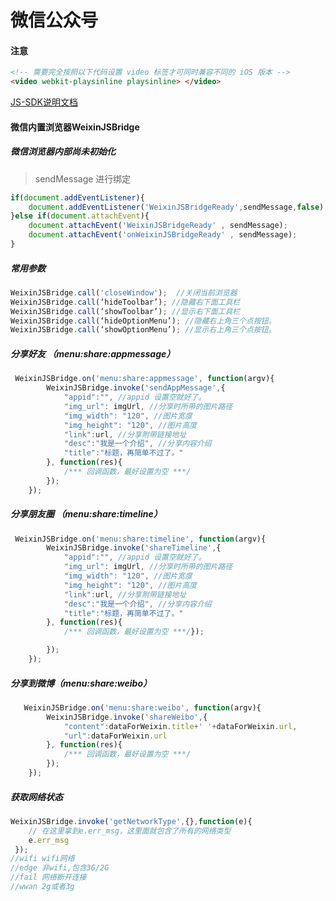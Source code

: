 # 微信公众号

#### 注意

```html
<!-- 需要完全按照以下代码设置 video 标签才可同时兼容不同的 iOS 版本 -->
<video webkit-playsinline playsinline> </video>
```



[JS-SDK说明文档](https://developers.weixin.qq.com/doc/offiaccount/OA_Web_Apps/JS-SDK.html)



#### 微信内置浏览器WeixinJSBridge

##### 微信浏览器内部尚未初始化 

> sendMessage 进行绑定

```js
if(document.addEventListener){
    document.addEventListener('WeixinJSBridgeReady',sendMessage,false); 
}else if(document.attachEvent){
    document.attachEvent('WeixinJSBridgeReady' , sendMessage);
    document.attachEvent('onWeixinJSBridgeReady' , sendMessage); 
}
```

##### 常用参数

```js
WeixinJSBridge.call('closeWindow');  //关闭当前浏览器
WeixinJSBridge.call(‘hideToolbar’); //隐藏右下面工具栏
WeixinJSBridge.call(‘showToolbar’); //显示右下面工具栏
WeixinJSBridge.call(‘hideOptionMenu’); //隐藏右上角三个点按钮。
WeixinJSBridge.call(‘showOptionMenu’); //显示右上角三个点按钮。
```



##### 分享好友 （menu:share:appmessage）

```js
 WeixinJSBridge.on('menu:share:appmessage', function(argv){
        WeixinJSBridge.invoke('sendAppMessage',{
            "appid":"", //appid 设置空就好了。
            "img_url": imgUrl, //分享时所带的图片路径
            "img_width": "120", //图片宽度
            "img_height": "120", //图片高度
            "link":url, //分享附带链接地址
            "desc":"我是一个介绍", //分享内容介绍
            "title":"标题，再简单不过了。"
        }, function(res){
            /*** 回调函数，最好设置为空 ***/
        }); 
    });
```

##### 分享朋友圈 （menu:share:timeline）

```js
 WeixinJSBridge.on('menu:share:timeline', function(argv){
        WeixinJSBridge.invoke('shareTimeline',{
            "appid":"", //appid 设置空就好了。
            "img_url": imgUrl, //分享时所带的图片路径
            "img_width": "120", //图片宽度
            "img_height": "120", //图片高度
            "link":url, //分享附带链接地址
            "desc":"我是一个介绍", //分享内容介绍
            "title":"标题，再简单不过了。"
        }, function(res){
            /*** 回调函数，最好设置为空 ***/});

        }); 
    });
```

#####  **分享到微博（menu:share:weibo）** 

```js
   WeixinJSBridge.on('menu:share:weibo', function(argv){
        WeixinJSBridge.invoke('shareWeibo',{
            "content":dataForWeixin.title+' '+dataForWeixin.url,
            "url":dataForWeixin.url
        }, function(res){
            /*** 回调函数，最好设置为空 ***/
        });
    });
```

##### 获取网络状态

```js
WeixinJSBridge.invoke('getNetworkType',{},function(e){
    // 在这里拿到e.err_msg，这里面就包含了所有的网络类型
    e.err_msg
 });
//wifi wifi网络 
//edge 非wifi,包含3G/2G 
//fail 网络断开连接 
//wwan 2g或者3g
```

